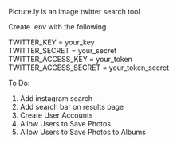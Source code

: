 Picture.ly is an image twitter search tool

Create .env with the following

TWITTER_KEY = your_key  
TWITTER_SECRET = your_secret  
TWITTER_ACCESS_KEY = your_token  
TWITTER_ACCESS_SECRET = your_token_secret  

To Do:  
1. Add instagram search  
2. Add search bar on results page  
3. Create User Accounts  
4. Allow Users to Save Photos  
5. Allow Users to Save Photos to Albums


